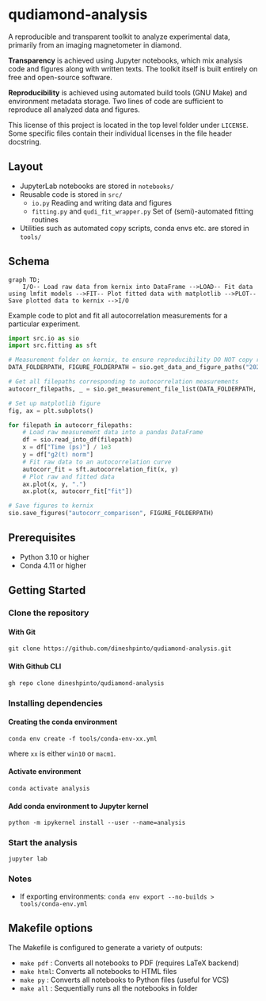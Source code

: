 # qudiamond-analysis

 A reproducible and transparent toolkit to analyze experimental data, primarily from an imaging magnetometer in diamond.

**Transparency** is achieved using Jupyter notebooks, which mix analysis code and figures along with written texts. The toolkit itself is built entirely on free and open-source software.

**Reproducibility** is achieved using automated build tools (GNU Make) and environment metadata storage. Two lines of code are sufficient to reproduce all analyzed data and figures.

This license of this project is located in the top level folder under `LICENSE`. Some specific files contain their individual licenses in the file header docstring.

## Layout
+ JupyterLab notebooks are stored in `notebooks/`
+ Reusable code is stored in `src/`
  + `io.py` Reading and writing data and figures
  + `fitting.py` and `qudi_fit_wrapper.py` Set of (semi)-automated fitting routines
+ Utilities such as automated copy scripts, conda envs etc. are stored in `tools/`


## Schema

```mermaid
graph TD;
    I/O-- Load raw data from kernix into DataFrame -->LOAD-- Fit data using lmfit models -->FIT-- Plot fitted data with matplotlib -->PLOT-- Save plotted data to kernix -->I/O
```

Example code to plot and fit all autocorrelation measurements for a particular experiment.

```python
import src.io as sio
import src.fitting as sft

# Measurement folder on kernix, to ensure reproducibility DO NOT copy raw data elsewhere 
DATA_FOLDERPATH, FIGURE_FOLDERPATH = sio.get_data_and_figure_paths("20220112_SingleNV_Membrane_RT")

# Get all filepaths corresponding to autocorrelation measurements
autocorr_filepaths, _ = sio.get_measurement_file_list(DATA_FOLDERPATH, measurement="Autocorrelation")

# Set up matplotlib figure
fig, ax = plt.subplots()

for filepath in autocorr_filepaths:
    # Load raw measurement data into a pandas DataFrame  
    df = sio.read_into_df(filepath)
    x = df["Time (ps)"] / 1e3
    y = df["g2(t) norm"]
    # Fit raw data to an autocorrelation curve
    autocorr_fit = sft.autocorrelation_fit(x, y)
    # Plot raw and fitted data
    ax.plot(x, y, ".")
    ax.plot(x, autocorr_fit["fit"])

# Save figures to kernix
sio.save_figures("autocorr_comparison", FIGURE_FOLDERPATH)
```

## Prerequisites
- Python 3.10 or higher
- Conda 4.11 or higher

## Getting Started 

### Clone the repository

#### With Git
```shell
git clone https://github.com/dineshpinto/qudiamond-analysis.git
```

#### With Github CLI
```shell
gh repo clone dineshpinto/qudiamond-analysis
```

### Installing dependencies

#### Creating the conda environment
```shell
conda env create -f tools/conda-env-xx.yml
```
where `xx` is either `win10` or `macm1`.

#### Activate environment
```shell
conda activate analysis
```

#### Add conda environment to Jupyter kernel
```shell
python -m ipykernel install --user --name=analysis
```

### Start the analysis
```shell
jupyter lab
```

### Notes
- If exporting environments: ```conda env export --no-builds > tools/conda-env.yml```


## Makefile options
The Makefile is configured to generate a variety of outputs:

+ `make pdf` : Converts all notebooks to PDF (requires LaTeX backend)
+ `make html`: Converts all notebooks to HTML files
+ `make py`  : Converts all notebooks to Python files (useful for VCS)
+ `make all` : Sequentially runs all the notebooks in folder

